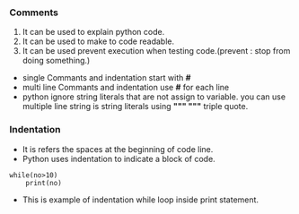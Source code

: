 ### Comments  
1. It can be used to explain python code.    
2. It can be used to make to code readable.   
3. It can be used prevent execution when testing code.(prevent : stop from doing something.)  
* single Commants and indentation start with **#**   
* multi line Commants and indentation use **#** for each line
* python ignore string literals that are not assign to variable.
you can use multiple line string is string literals using **""" """** triple quote.   

### Indentation  
* It is refers the spaces at the beginning of code line.  
* Python uses indentation to indicate a block of code.   

``` 
while(no>10)
    print(no)
```   
* This is example of indentation while loop inside print statement.   